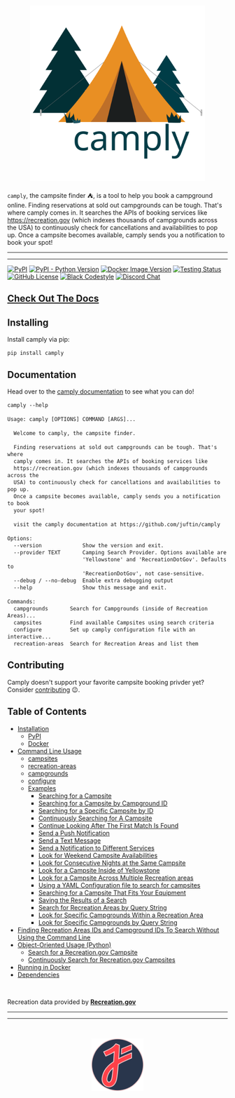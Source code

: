 <div align="center">
<a href="https://github.com/juftin/camply">
  <img src="https://raw.githubusercontent.com/juftin/camply/main/docs/source/_static/camply.svg"
    width="400" height="400" alt="camply">
</a>
</div>

`camply`, the campsite finder ⛺️, is a tool to help you book a campground online. Finding
reservations at sold out campgrounds can be tough. That's where camply comes in. It searches the
APIs of booking services like https://recreation.gov (which indexes thousands of campgrounds across
the USA) to continuously check for cancellations and availabilities to pop up. Once a campsite
becomes available, camply sends you a notification to book your spot!

___________
___________

[![PyPI](https://img.shields.io/pypi/v/camply?color=blue&label=⛺️camply)](https://github.com/juftin/camply)
[![PyPI - Python Version](https://img.shields.io/pypi/pyversions/camply)](https://pypi.python.org/pypi/camply/)
[![Docker Image Version](https://img.shields.io/docker/v/juftin/camply?color=blue&label=docker&logo=docker)](https://hub.docker.com/r/juftin/camply)
[![Testing Status](https://github.com/juftin/camply/actions/workflows/tests.yaml/badge.svg?branch=main)](https://github.com/juftin/camply/actions/workflows/tests.yaml)
[![GitHub License](https://img.shields.io/github/license/juftin/camply?color=blue&label=License)](https://github.com/juftin/camply/blob/main/LICENSE)
[![Black Codestyle](https://img.shields.io/badge/code%20style-black-000000.svg)]()
[![Discord Chat](https://img.shields.io/static/v1?label=chat&message=discord&color=blue&logo=discord)](https://discord.gg/qZDr78kKvB)

## [Check Out The Docs](https://juftin.com/camply/)

## Installing

Install camply via pip:

```
pip install camply
```

## Documentation

Head over to the [camply documentation](https://juftin.com/camply/) to see what you can do!

```commandline
camply --help

Usage: camply [OPTIONS] COMMAND [ARGS]...

  Welcome to camply, the campsite finder.

  Finding reservations at sold out campgrounds can be tough. That's where
  camply comes in. It searches the APIs of booking services like
  https://recreation.gov (which indexes thousands of campgrounds across the
  USA) to continuously check for cancellations and availabilities to pop up.
  Once a campsite becomes available, camply sends you a notification to book
  your spot!

  visit the camply documentation at https://github.com/juftin/camply

Options:
  --version             Show the version and exit.
  --provider TEXT       Camping Search Provider. Options available are
                        'Yellowstone' and 'RecreationDotGov'. Defaults to
                        'RecreationDotGov', not case-sensitive.
  --debug / --no-debug  Enable extra debugging output
  --help                Show this message and exit.

Commands:
  campgrounds       Search for Campgrounds (inside of Recreation Areas)...
  campsites         Find available Campsites using search criteria
  configure         Set up camply configuration file with an interactive...
  recreation-areas  Search for Recreation Areas and list them
```

## Contributing

Camply doesn't support your favorite campsite booking privder yet? Consider
[contributing](docs/contributing.md) 😉.


## Table of Contents

- [Installation](docs/installation.md)
    * [PyPI](docs/installation.md#pypi)
    * [Docker](docs/installation.md#docker)
- [Command Line Usage](docs/command_line_usage.md)
    * [campsites](docs/command_line_usage.md#campsites)
    * [recreation-areas](docs/command_line_usage.md#recreation-areas)
    * [campgrounds](docs/command_line_usage.md#campgrounds)
    * [configure](docs/command_line_usage.md#configure)
    * [Examples](docs/command_line_usage.md#examples)
        + [Searching for a Campsite](docs/command_line_usage.md#searching-for-a-campsite)
        + [Searching for a Campsite by Campground ID](docs/command_line_usage.md#searching-for-a-campsite-by-campground-id)
        + [Searching for a Specific Campsite by ID](docs/command_line_usage.md#searching-for-a-specific-campsite-by-id)
        + [Continuously Searching for A Campsite](docs/command_line_usage.md#continuously-searching-for-a-campsite)
        + [Continue Looking After The First Match Is Found](docs/command_line_usage.md#continue-looking-after-the-first-match-is-found)
        + [Send a Push Notification](docs/command_line_usage.md#send-a-push-notification)
        + [Send a Text Message](docs/command_line_usage.md#send-a-text-message)
        + [Send a Notification to Different Services](docs/command_line_usage.md#send-a-notification-to-different-services)
        + [Look for Weekend Campsite Availabilities](docs/command_line_usage.md#look-for-weekend-campsite-availabilities)
        + [Look for Consecutive Nights at the Same Campsite](docs/command_line_usage.md#look-for-consecutive-nights-at-the-same-campsite)
        + [Look for a Campsite Inside of Yellowstone](docs/command_line_usage.md#look-for-a-campsite-inside-of-yellowstone)
        + [Look for a Campsite Across Multiple Recreation areas](docs/command_line_usage.md#look-for-a-campsite-across-multiple-recreation-areas)
        + [Using a YAML Configuration file to search for campsites](docs/command_line_usage.md#using-a-yaml-configuration-file-to-search-for-campsites)
        + [Searching for a Campsite That Fits Your Equipment](docs/command_line_usage.md#searching-for-a-campsite-that-fits-your-equipment)
        + [Saving the Results of a Search](docs/command_line_usage.md#saving-the-results-of-a-search)
        + [Search for Recreation Areas by Query String](docs/command_line_usage.md#search-for-recreation-areas-by-query-string)
        + [Look for Specific Campgrounds Within a Recreation Area](docs/command_line_usage.md#look-for-specific-campgrounds-within-a-recreation-area)
        + [Look for Specific Campgrounds by Query String](docs/command_line_usage.md#look-for-specific-campgrounds-by-query-string)
- [Finding Recreation Areas IDs and Campground IDs To Search Without Using the Command Line](docs/command_line_usage.md#finding-recreation-areas-ids-and-campground-ids-to-search-without-using-the-command-line)
- [Object-Oriented Usage (Python)](docs/python.md)
    * [Search for a Recreation.gov Campsite](docs/python.md#search-for-a-recreationgov-campsite)
    * [Continuously Search for Recreation.gov Campsites](docs/python.md#continuously-search-for-recreationgov-campsites)
- [Running in Docker](docs/docker.md)
- [Dependencies](docs/dependencies.md)

<br/>

Recreation data provided by [**Recreation.gov**](https://ridb.recreation.gov/)

___________
___________

<br/>

[<p align="center" ><img src="https://raw.githubusercontent.com/juftin/juftin/main/static/juftin.png" width="120" height="120"  alt="juftin logo"> </p>](https://github.com/juftin)
